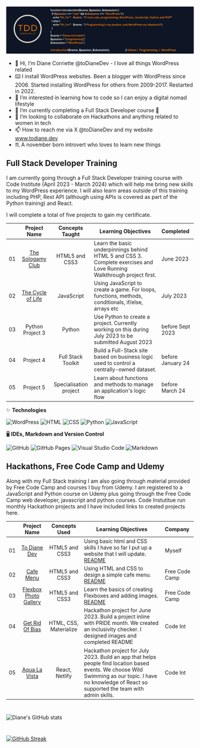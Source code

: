 ![header](https://github.com/todiane/todiane/blob/main/githubheader.png)

- 👋 Hi, I’m Diane Corriette @toDianeDev - I love all things WordPress related
- ⌨️ I install WordPress websites. Been a blogger with WordPress since 2006. Started installing WordPress for others from 2009-2017. Restarted in 2022.
- 👀 I’m interested in learning how to code so I can enjoy a digital nomad lifestyle
- 🌱 I’m currently completing a Full Stack Developer course 🤪
- 💞️ I’m looking to collaborate on Hackathons and anything related to women in tech
- 📫 How to reach me via X @toDianeDev and my website www.todiane.dev
- ♏ A november born introvert who loves to learn new things


## Full Stack Developer Training

I am currently going through a Full Stack Developer training course with Code Institute (April 2023 - March 2024) which will help me bring new skills to my WordPress experience. I will also learn areas outside of this training including PHP, Rest API (although using APIs is covered as part of the Python training) and React.

I will complete a total of five projects to gain my certificate.
<!---
todiane/todiane is a ✨ special ✨ repository because its `README.md` (this file) appears on your GitHub profile.
You can click the Preview link to take a look at your changes.
--->
|     |                       Project Name                       |                            Concepts Taught                             | Learning Objectives                                                                                                                 |     Completed     |
| :-: | :------------------------------------------------------: | :--------------------------------------------------------------------: | ----------------------------------------------------------------------------------------------------------------------------------- | :-----------------|
| 01  |                     [The Sologamy Club](https://todiane.github.io/sologamyp1/)                    |                             HTML5 and CSS3                             | Learn the basic underpinnings behind HTML 5 and CSS 3. Complete exercises and Love Running Walkthrough project first.               |     June 2023     |
| 02  |                     [The Cycle of Life](https://todiane.github.io/cycle-of-life-p2/)                    |                               JavaScript                               | Using JavaScript to create a game. For loops, functions, methods, conditionals, if/else, arrays etc                                 |     July 2023     |
| 03  |                     Python Project 3                     |                                Python                                  | Use Python to create a project. Currently working on this during July 2023 to be submitted August 2023                              | before Sept 2023  |
| 04  |                       Project 4                          |                        Full Stack Toolkit                              | Build a Full-Stack site based on business logic used to control a centrally-owned dataset.                                          | before January 24 |
| 05  |                      Project 5                           |                        Specialisation project                          | Learn about functions and methods to manage an application's logic flow                                                             |  before March 24  |

✨ **Technologies**
<p dir="auto">
  <img alt="WordPress" src="https://img.shields.io/badge/-WordPress?logo=wordpress&logoColor=black&style=for-the-badge" />
  <img alt="HTML" src="https://img.shields.io/badge/html5-E34F26?logo=html5&logoColor=white&style=for-the-badge" />
  <img alt="CSS" src="https://img.shields.io/badge/css%203-1572B6?logo=css3&logoColor=white&style=for-the-badge" />
  <img alt="Python" src="https://img.shields.io/badge/python-3670A0?logo=python&logoColor=white&style=for-the-badge" /> 
  <img alt="JavaScript" src="https://img.shields.io/badge/javascript-%23323330.svg?style=for-the-badge&logo=javascript&logoColor=%23F7DF1E" />
 </p>

🖥️ **IDEs, Markdown and Version Control**
 <p dir="auto">
    <img alt="GitHub" src="https://img.shields.io/badge/github-%23121011.svg?style=for-the-badge&logo=github&logoColor=white" /> 
    <img alt="GitHub  Pages" src="https://img.shields.io/badge/GitHub%20Pages-222222?style=for-the-badge&logo=GitHub%20Pages&logoColor=white" /> 
    <img alt="Visual Studio Code" src="https://img.shields.io/badge/Visual_%20Studio%20Code-3583b6?style=for-the-badge&logo=visual%20studio%20code&logoColor=white" />
    <img alt="Markdown" src="https://img.shields.io/badge/markdown-%23000000.svg?style=for-the-badge&logo=markdown&logoColor=white" />    
 </p> 

## Hackathons, Free Code Camp and Udemy

Along with my Full Stack training I am also going through material provided by Free Code Camp and courses I buy from Udemy. I am registered to a JavaScript and Python course on Udemy plus going through the Free Code Camp web developer, javascript and python courses. Code Instutitue run monthly Hackathon projects and I have included links to created projects here.

<!---
todiane/todiane is a ✨ special ✨ repository because its `README.md` (this file) appears on your GitHub profile.
You can click the Preview link to take a look at your changes.
--->
|     |                       Project Name                       |                            Concepts Used                             | Learning Objectives                                                                                                                 |     Company     |
| :-: | :------------------------------------------------------: | :--------------------------------------------------------------------: | ----------------------------------------------------------------------------------------------------------------------------------- | :-----------------|
| 01  |                    [To Diane Dev](https://todiane.github.io/toDianeDev/)                      |                             HTML5 and CSS3                             | Using basic html and CSS skills I have so far I put up a website that I will update. [README](https://github.com/todiane/toDianeDev)            |   Myself   |
| 02  |                     [Cafe Menu](https://todiane.github.io/cafe-menu)                    |                               HTML5 and CSS3                              | Using HTML and CSS to design a simple cafe menu. [README](https://github.com/todiane/cafe-menu)                                |    Free Code Camp    |
| 03  |                 [Flexbox Photo Gallery](https://todiane.github.io/flexbox-photo-gallery/)                    |                               HTML5 and CSS3                                   | Learn the basics of creating Flexboxes and adding images. [README](https://github.com/todiane/flexbox-photo-gallery)                              | Free Code Camp  |
| 04  |                      [Get Rid Of Bias](https://yannickferenczi.github.io/grob/)                          |                        HTML, CSS, Materialize                            | Hackathon project for June 2023. Build a project inline with PRIDE month. We created an inclusivity checker. I designed images and completed README                                         | Code Int |
| 05  |                      [Aqua La Vista](https://aqua-la-vista.netlify.app/)                          |                        React, Netlify                            | Hackathon project for July 2023. Build an app that helps people find location based events. We choose Wild Swimming as our topic. I have no knowledge of React so supported the team with admin skills.                                          | Code Int |                                                    
                      
<!---
todiane/todiane is a ✨ special ✨ repository because its `README.md` (this file) appears on your GitHub profile.
You can click the Preview link to take a look at your changes.
--->
#

![Diane's GitHub stats](https://github-readme-stats.vercel.app/api?username=todiane&theme=midnight-purple&show_icons=true)

#

[![GitHub Streak](https://streak-stats.demolab.com?user=todiane&theme=violet-punch)](https://git.io/streak-stats)
